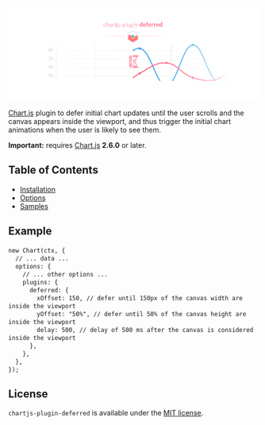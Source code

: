 ![chartjs-plugin-deferred](../assets/banner.png)

[Chart.js](http://www.chartjs.org/) plugin to defer initial chart updates until the user scrolls and the canvas appears inside the viewport, and thus trigger the initial chart animations when the user is likely to see them.

**Important:** requires [Chart.js](https://github.com/chartjs/Chart.js/releases) **2.6.0** or later.

Table of Contents
-----------------

-   [Installation](installation.md)
-   [Options](options.md)
-   [Samples](../samples)

Example
-------

    new Chart(ctx, {
      // ... data ...
      options: {
        // ... other options ...
        plugins: {
          deferred: {
            xOffset: 150, // defer until 150px of the canvas width are inside the viewport
            yOffset: "50%", // defer until 50% of the canvas height are inside the viewport
            delay: 500, // delay of 500 ms after the canvas is considered inside the viewport
          },
        },
      },
    });

License
-------

`chartjs-plugin-deferred` is available under the [MIT license](https://github.com/chartjs/chartjs-plugin-deferred/blob/master/LICENSE.md).
